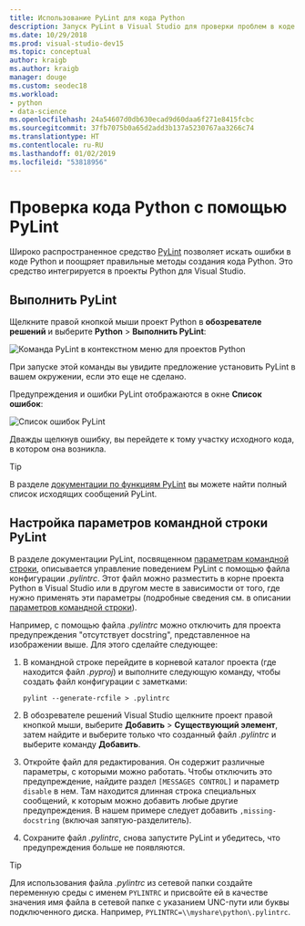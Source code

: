 ```yaml
---
title: Использование PyLint для кода Python
description: Запуск PyLint в Visual Studio для проверки проблем в коде Python, включая параметры командной строки для настройки анализа кода.
ms.date: 10/29/2018
ms.prod: visual-studio-dev15
ms.topic: conceptual
author: kraigb
ms.author: kraigb
manager: douge
ms.custom: seodec18
ms.workload:
- python
- data-science
ms.openlocfilehash: 24a54607d0db630ecad9d60daa6f271e8415fcbc
ms.sourcegitcommit: 37fb7075b0a65d2add3b137a5230767aa3266c74
ms.translationtype: HT
ms.contentlocale: ru-RU
ms.lasthandoff: 01/02/2019
ms.locfileid: "53818956"
---
```

# <a name="use-pylint-to-check-python-code"></a>Проверка кода Python с помощью PyLint

Широко распространенное средство [PyLint](https://www.pylint.org/) позволяет искать ошибки в коде Python и поощряет правильные методы создания кода Python. Это средство интегрируется в проекты Python для Visual Studio.

## <a name="run-pylint"></a>Выполнить PyLint

Щелкните правой кнопкой мыши проект Python в **обозревателе решений** и выберите **Python** > **Выполнить PyLint**:

![Команда PyLint в контекстном меню для проектов Python](media/code-pylint-command.png)

При запуске этой команды вы увидите предложение установить PyLint в вашем окружении, если это еще не сделано.

Предупреждения и ошибки PyLint отображаются в окне **Список ошибок**:

![Список ошибок PyLint](media/code-pylint-error-list.png)

Дважды щелкнув ошибку, вы перейдете к тому участку исходного кода, в котором она возникла.

> [!Tip]
> В разделе [документации по функциям PyLint](https://pylint.readthedocs.io/en/latest/technical_reference/features.html) вы можете найти полный список исходящих сообщений PyLint.

## <a name="set-pylint-command-line-options"></a>Настройка параметров командной строки PyLint

В разделе документации PyLint, посвященном [параметрам командной строки](https://pylint.readthedocs.io/en/latest/user_guide/run.html#command-line-options), описывается управление поведением PyLint с помощью файла конфигурации *.pylintrc*. Этот файл можно разместить в корне проекта Python в Visual Studio или в другом месте в зависимости от того, где нужно применять эти параметры (подробные сведения см. в описании [параметров командной строки](https://pylint.readthedocs.io/en/latest/user_guide/run.html#command-line-options)).

Например, с помощью файла *.pylintrc* можно отключить для проекта предупреждения "отсутствует docstring", представленное на изображении выше. Для этого сделайте следующее:

1. В командной строке перейдите в корневой каталог проекта (где находится файл *.pyproj*) и выполните следующую команду, чтобы создать файл конфигурации с заметками:

   ```command
   pylint --generate-rcfile > .pylintrc
   ```

1. В обозревателе решений Visual Studio щелкните проект правой кнопкой мыши, выберите **Добавить** > **Существующий элемент**, затем найдите и выберите только что созданный файл *.pylintrc* и выберите команду **Добавить**.

1. Откройте файл для редактирования. Он содержит различные параметры, с которыми можно работать. Чтобы отключить это предупреждение, найдите раздел `[MESSAGES CONTROL]` и параметр `disable` в нем. Там находится длинная строка специальных сообщений, к которым можно добавить любые другие предупреждения. В нашем примере следует добавить `,missing-docstring` (включая запятую-разделитель).

1. Сохраните файл *.pylintrc*, снова запустите PyLint и убедитесь, что предупреждения больше не появляются.

> [!Tip]
> Для использования файла *.pylintrc* из сетевой папки создайте переменную среды с именем `PYLINTRC` и присвойте ей в качестве значения имя файла в сетевой папке с указанием UNC-пути или буквы подключенного диска. Например, `PYLINTRC=\\myshare\python\.pylintrc`.
